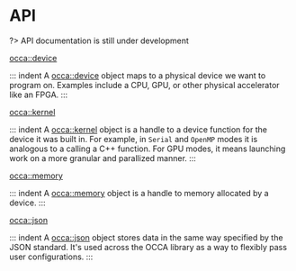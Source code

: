 # API

?> API documentation is still under development

[occa::device](/api/device/)

::: indent
A [occa::device](/api/device/) object maps to a physical device we want to program on.
Examples include a CPU, GPU, or other physical accelerator like an FPGA.
:::

[occa::kernel](/api/kernel/)

::: indent
A [occa::kernel](/api/kernel/) object is a handle to a device function for the device it was built in.
For example, in `Serial` and `OpenMP` modes it is analogous to a calling a C++ function.
For GPU modes, it means launching work on a more granular and parallized manner.
:::

[occa::memory](/api/memory/)

::: indent
A [occa::memory](/api/memory/) object is a handle to memory allocated by a device.
:::

[occa::json](/api/json/)

::: indent
A [occa::json](/api/json/) object stores data in the same way specified by the JSON standard.
It's used across the OCCA library as a way to flexibly pass user configurations.
:::
